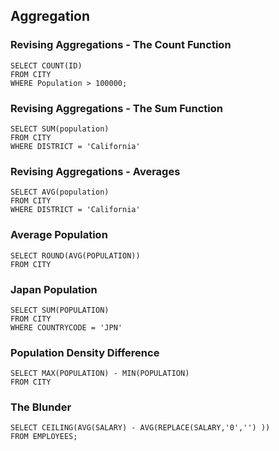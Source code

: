 ## Aggregation


### Revising Aggregations - The Count Function

```mysql
SELECT COUNT(ID)
FROM CITY
WHERE Population > 100000;
```

### Revising Aggregations - The Sum Function

```mysql
SELECT SUM(population)
FROM CITY
WHERE DISTRICT = 'California'
```

### Revising Aggregations - Averages

```mysql
SELECT AVG(population)
FROM CITY
WHERE DISTRICT = 'California'
```

### Average Population

```mysql
SELECT ROUND(AVG(POPULATION))
FROM CITY
```


### Japan Population

```mysql
SELECT SUM(POPULATION)
FROM CITY
WHERE COUNTRYCODE = 'JPN'
```

### Population Density Difference

```mysql
SELECT MAX(POPULATION) - MIN(POPULATION)
FROM CITY
```

### The Blunder

```mysql
SELECT CEILING(AVG(SALARY) - AVG(REPLACE(SALARY,'0','') )) 
FROM EMPLOYEES;
```
